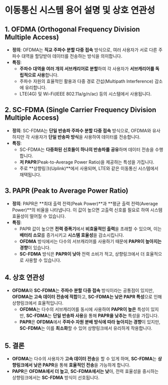 # 이동통신 시스템 용어 설명 및 상호 연관성

## 1. OFDMA (Orthogonal Frequency Division Multiple Access)
- **정의**: OFDMA는 **직교 주파수 분할 다중 접속** 방식으로, 여러 사용자가 서로 다른 주파수 대역을 할당받아 데이터를 전송하는 방식을 의미합니다. 
- **특징**:
  - **주파수 대역을 여러 개의 서브캐리어로 분할**하여 각 사용자가 **서브캐리어를 독립적으로 사용**합니다.
  - 주파수 자원의 효율적인 활용과 다중 경로 간섭(Multipath Interference) 감소에 유리합니다.
  - LTE(4G) 및 Wi-Fi(IEEE 802.11a/g/n/ac) 등의 시스템에서 사용됩니다.

## 2. SC-FDMA (Single Carrier Frequency Division Multiple Access)
- **정의**: SC-FDMA는 **단일 반송파 주파수 분할 다중 접속** 방식으로, OFDMA와 유사하지만 각 사용자가 **단일 반송파 방식**을 사용하여 데이터를 전송합니다.
- **특징**:
  - SC-FDMA는 **다중화된 신호들이 하나의 반송파를 공유**하며 데이터 전송을 수행합니다.
  - **저 PAPR**(Peak-to-Average Power Ratio)을 제공하는 특성을 가집니다.
  - 주로 **상향링크(Uplink)**에서 사용되며, LTE와 같은 이동통신 시스템에서 채택됩니다.

## 3. PAPR (Peak to Average Power Ratio)
- **정의**: PAPR은 **최대 출력 전력(Peak Power)**과 **평균 출력 전력(Average Power)**의 비율을 나타냅니다. 이 값이 높으면 고출력 신호를 필요로 하여 시스템 효율성이 떨어질 수 있습니다.
- **특징**:
  - PAPR 값이 높으면 **전력 증폭기**에서 **비효율적인 출력**을 초래할 수 있으며, 이는 **배터리 소모**를 증가시키고 **시스템 효율성**을 감소시킵니다.
  - **OFDMA** 방식에서는 다수의 서브캐리어를 사용하기 때문에 **PAPR이 높아지는 경향**이 있습니다.
  - **SC-FDMA** 방식은 **PAPR이 낮아** 전력 소비가 적고, 상향링크에서 더 효율적으로 사용할 수 있습니다.

## 4. 상호 연관성
- **OFDMA**와 **SC-FDMA**는 **주파수 분할 다중 접속** 방식이라는 공통점이 있지만, **OFDMA는 고속 데이터 전송에 적합**하고, **SC-FDMA는 낮은 PAPR 특성**으로 인해 상향링크에서 효율적입니다.
  - **OFDMA**는 다수의 서브캐리어를 동시에 사용하여 **PAPR이 높은** 특성이 있지만, **SC-FDMA**는 **단일 반송파 사용**을 통해 **PAPR을 낮추는** 특성을 가집니다.
  - **PAPR**은 **OFDMA**에서 **주파수 자원 분배 방식에 따라 높아지는 경향**이 있지만, **SC-FDMA**는 이를 **최소화**할 수 있어 상향링크에서 유리하게 작용합니다.

## 5. 결론
- **OFDMA**는 다수의 사용자가 **고속 데이터 전송**을 할 수 있게 하며, **SC-FDMA**는 **상향링크에서 낮은 PAPR**을 통해 **효율적인 전송**을 가능하게 합니다.
- **PAPR**은 **OFDMA에서 더 높고**, **SC-FDMA에서는 낮**아, 전력 효율성을 중시하는 상향링크에서는 **SC-FDMA** 방식이 선호됩니다.
